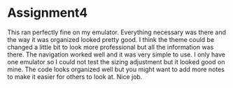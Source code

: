 # Assignment4

This ran perfectly fine on my emulator.  Everything necessary was there and the way it was organized looked pretty good.  I think the theme could be changed a little bit to look more professional but all the information was there.  The navigation worked well and it was very simple to use.  I only have one emulator so I could not test the sizing adjustment but it looked good on mine.  The code looks organized well but you might want to add more notes to make it easier for others to look at. Nice job.
